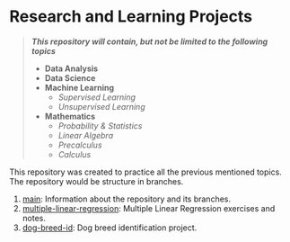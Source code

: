 # Research and Learning Projects

> **_This repository will contain, but not be limited to the following topics_**
> * **Data Analysis**
> * **Data Science**
> * **Machine Learning**
>   * *Supervised Learning*
>   * *Unsupervised Learning*
> * **Mathematics**
>   * *Probability & Statistics*
>   * *Linear Algebra*
>   * *Precalculus*
>   * *Calculus*

This repository was created to practice all the previous mentioned topics. The repository would be structure in branches.
1. [main](https://github.com/Diegomca98/ml-practice/tree/main): Information about the repository and its branches.
2. [multiple-linear-regression](https://github.com/Diegomca98/ml-practice/tree/multiple-linear-regression):  Multiple Linear Regression exercises and notes.
3. [dog-breed-id](https://github.com/Diegomca98/ml-practice/tree/dog-breed-id):  Dog breed identification project.